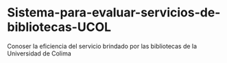 Sistema-para-evaluar-servicios-de-bibliotecas-UCOL
==================================================

Conoser la eficiencia del servicio brindado por las bibliotecas de la Universidad de Colima

